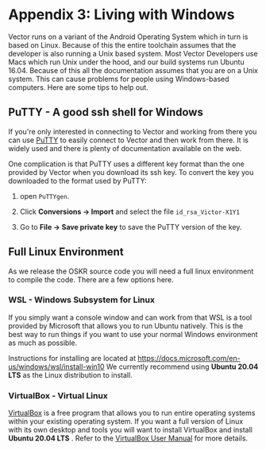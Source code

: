 # Appendix 3: Living with Windows

Vector runs on a variant of the Android Operating System which in turn
is based on Linux. Because of this the entire toolchain assumes that
the developer is also running a Unix based system. Most Vector
Developers use Macs which run Unix under the hood, and our build
systems run Ubuntu 16.04. Because of this all the documentation
assumes that you are on a Unix system. This can cause problems for
people using Windows-based computers. Here are some tips to help out.

## PuTTY - A good ssh shell for Windows

If you're only interested in connecting to Vector and working from
there you can use
[PuTTY](https://www.chiark.greenend.org.uk/~sgtatham/putty/latest.html)
to easily connect to Vector and then work from there. It is widely
used and there is plenty of documentation available on the web.

One complication is that PuTTY uses a different key format than the
one provided by Vector when you download its ssh key. To convert the
key you downloaded to the format used by PuTTY:

1. open `PuTTYgen`.

2. Click **Conversions -> Import** and select the file
   `id_rsa_Victor-X1Y1`

3. Go to **File -> Save private key** to save the PuTTY version of the
   key.

## Full Linux Environment

As we release the OSKR source code you will need a full linux
environment to compile the code. There are a few options here.

### WSL - Windows Subsystem for Linux

If you simply want a console window and can work from that WSL is
a tool provided by Microsoft that allows you to run Ubuntu
natively. This is the best way to run things if you want to use your
normal Windows environment as much as possible.

Instructions for installing are located at
<https://docs.microsoft.com/en-us/windows/wsl/install-win10>
We currently recommend using **Ubuntu 20.04 LTS** as the Linux
distribution to install.

### VirtualBox - Virtual Linux

[VirtualBox](https://www.virtualbox.org/) is a free program that
allows you to run entire operating systems within your existing
operating system. If you want a full version of Linux with its own
desktop and tools you will want to install VirtualBox and install
**Ubuntu 20.04 LTS** . Refer to the [VirtualBox User
Manual](https://www.virtualbox.org/manual/) for more details.
